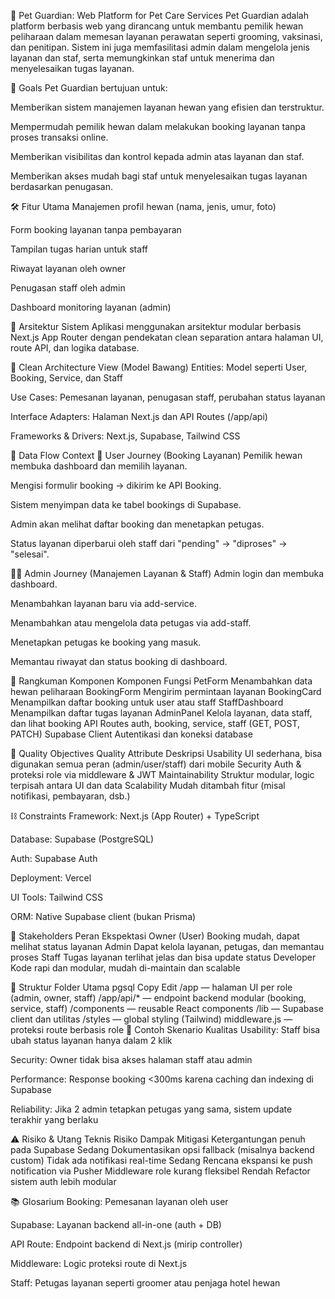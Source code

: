 🐾 Pet Guardian: Web Platform for Pet Care Services
Pet Guardian adalah platform berbasis web yang dirancang untuk membantu pemilik hewan peliharaan dalam memesan layanan perawatan seperti grooming, vaksinasi, dan penitipan. Sistem ini juga memfasilitasi admin dalam mengelola jenis layanan dan staf, serta memungkinkan staf untuk menerima dan menyelesaikan tugas layanan.

🎯 Goals
Pet Guardian bertujuan untuk:

Memberikan sistem manajemen layanan hewan yang efisien dan terstruktur.

Mempermudah pemilik hewan dalam melakukan booking layanan tanpa proses transaksi online.

Memberikan visibilitas dan kontrol kepada admin atas layanan dan staf.

Memberikan akses mudah bagi staf untuk menyelesaikan tugas layanan berdasarkan penugasan.

🛠️ Fitur Utama
Manajemen profil hewan (nama, jenis, umur, foto)

Form booking layanan tanpa pembayaran

Tampilan tugas harian untuk staff

Riwayat layanan oleh owner

Penugasan staff oleh admin

Dashboard monitoring layanan (admin)

🧱 Arsitektur Sistem
Aplikasi menggunakan arsitektur modular berbasis Next.js App Router dengan pendekatan clean separation antara halaman UI, route API, dan logika database.

🧅 Clean Architecture View (Model Bawang)
Entities: Model seperti User, Booking, Service, dan Staff

Use Cases: Pemesanan layanan, penugasan staff, perubahan status layanan

Interface Adapters: Halaman Next.js dan API Routes (/app/api)

Frameworks & Drivers: Next.js, Supabase, Tailwind CSS

🔄 Data Flow Context
👤 User Journey (Booking Layanan)
Pemilik hewan membuka dashboard dan memilih layanan.

Mengisi formulir booking → dikirim ke API Booking.

Sistem menyimpan data ke tabel bookings di Supabase.

Admin akan melihat daftar booking dan menetapkan petugas.

Status layanan diperbarui oleh staff dari "pending" → "diproses" → "selesai".

🧑‍💼 Admin Journey (Manajemen Layanan & Staff)
Admin login dan membuka dashboard.

Menambahkan layanan baru via add-service.

Menambahkan atau mengelola data petugas via add-staff.

Menetapkan petugas ke booking yang masuk.

Memantau riwayat dan status booking di dashboard.

🧩 Rangkuman Komponen
Komponen	Fungsi
PetForm	Menambahkan data hewan peliharaan
BookingForm	Mengirim permintaan layanan
BookingCard	Menampilkan daftar booking untuk user atau staff
StaffDashboard	Menampilkan daftar tugas layanan
AdminPanel	Kelola layanan, data staff, dan lihat booking
API Routes	auth, booking, service, staff (GET, POST, PATCH)
Supabase Client	Autentikasi dan koneksi database

🎯 Quality Objectives
Quality Attribute	Deskripsi
Usability	UI sederhana, bisa digunakan semua peran (admin/user/staff) dari mobile
Security	Auth & proteksi role via middleware & JWT
Maintainability	Struktur modular, logic terpisah antara UI dan data
Scalability	Mudah ditambah fitur (misal notifikasi, pembayaran, dsb.)

⛓️ Constraints
Framework: Next.js (App Router) + TypeScript

Database: Supabase (PostgreSQL)

Auth: Supabase Auth

Deployment: Vercel

UI Tools: Tailwind CSS

ORM: Native Supabase client (bukan Prisma)

👥 Stakeholders
Peran	Ekspektasi
Owner (User)	Booking mudah, dapat melihat status layanan
Admin	Dapat kelola layanan, petugas, dan memantau proses
Staff	Tugas layanan terlihat jelas dan bisa update status
Developer	Kode rapi dan modular, mudah di-maintain dan scalable

📁 Struktur Folder Utama
pgsql
Copy
Edit
/app — halaman UI per role (admin, owner, staff)
/app/api/* — endpoint backend modular (booking, service, staff)
/components — reusable React components
/lib — Supabase client dan utilitas
/styles — global styling (Tailwind)
middleware.js — proteksi route berbasis role
📌 Contoh Skenario Kualitas
Usability: Staff bisa ubah status layanan hanya dalam 2 klik

Security: Owner tidak bisa akses halaman staff atau admin

Performance: Response booking <300ms karena caching dan indexing di Supabase

Reliability: Jika 2 admin tetapkan petugas yang sama, sistem update terakhir yang berlaku

⚠️ Risiko & Utang Teknis
Risiko	Dampak	Mitigasi
Ketergantungan penuh pada Supabase	Sedang	Dokumentasikan opsi fallback (misalnya backend custom)
Tidak ada notifikasi real-time	Sedang	Rencana ekspansi ke push notification via Pusher
Middleware role kurang fleksibel	Rendah	Refactor sistem auth lebih modular

📚 Glosarium
Booking: Pemesanan layanan oleh user

Supabase: Layanan backend all-in-one (auth + DB)

API Route: Endpoint backend di Next.js (mirip controller)

Middleware: Logic proteksi route di Next.js

Staff: Petugas layanan seperti groomer atau penjaga hotel hewan

